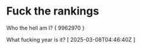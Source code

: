 # Fuck the rankings

Who the hell am I?
{ 9962970 }

What fucking year is it?
[ 2025-03-08T04:46:40Z ]
